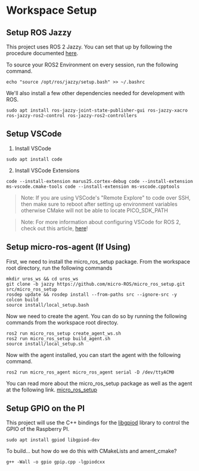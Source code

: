 # Workspace Setup


## Setup ROS Jazzy
This project uses ROS 2 Jazzy. You can set that up by following the procedure documented [here](https://docs.ros.org/en/jazzy/Installation/Ubuntu-Install-Debians.html).

To source your ROS2 Environment on every session, run the following command.

```
echo "source /opt/ros/jazzy/setup.bash" >> ~/.bashrc
```

We'll also install a few other dependencies needed for development with ROS.
```
sudo apt install ros-jazzy-joint-state-publisher-gui ros-jazzy-xacro ros-jazzy-ros2-control ros-jazzy-ros2-controllers
```


## Setup VSCode

1. Install VSCode

```
sudo apt install code
```

2. Install VSCode Extensions

```
code --install-extension marus25.cortex-debug code --install-extension ms-vscode.cmake-tools code --install-extension ms-vscode.cpptools
```

> Note: If you are using VSCode's "Remote Explore" to code over SSH, then make sure to reboot after setting up environment variables otherwise CMake will not be able to locate PICO_SDK_PATH

> Note: For more information about configuring VSCode for ROS 2, check out this article, [here](https://picknik.ai/vscode/docker/ros2/2024/01/23/ROS2-and-VSCode.html)!


## Setup micro-ros-agent (If Using)

First, we need to install the micro_ros_setup package. From the workspace root directory, run the following commands
```
mkdir uros_ws && cd uros_ws
git clone -b jazzy https://github.com/micro-ROS/micro_ros_setup.git src/micro_ros_setup
rosdep update && rosdep install --from-paths src --ignore-src -y
colcon build
source install/local_setup.bash
```

Now we need to create the agent. You can do so by running the following commands from the workspace root directoy.
```
ros2 run micro_ros_setup create_agent_ws.sh
ros2 run micro_ros_setup build_agent.sh
source install/local_setup.sh
```

Now with the agent installed, you can start the agent with the following command.
```
ros2 run micro_ros_agent micro_ros_agent serial -D /dev/ttyACM0
```

You can read more about the micro_ros_setup package as well as the agent at the following link.
[micro_ros_setup ](https://github.com/micro-ROS/micro_ros_setup/tree/jazzy?tab=readme-ov-file#building)


## Setup GPIO on the PI

This project will use the C++ bindings for the [libgpiod](https://github.com/brgl/libgpiod) library to control the GPIO of the Raspberry PI.

```
sudo apt install gpiod libgpiod-dev
```

To build... but how do we do this with CMakeLists and ament_cmake?
```
g++ -Wall -o gpio gpip.cpp -lgpiodcxx
```